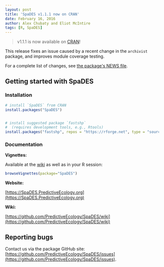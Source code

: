 ```yaml
---
layout: post
title: 'SpaDES v1.1.1 now on CRAN'
date: February 16, 2016
author: Alex Chubaty and Eliot McIntire
tags: [R, SpaDES]
---
```


> v1.1.1 is now available on [CRAN](https://cran.r-project.org/package=SpaDES)!

This release fixes an issue caused by a recent change in the `archivist` package, and improves module coverage testing.

For a complete list of changes, see [the package's NEWS file](https://raw.githubusercontent.com/PredictiveEcology/SpaDES/master/NEWS).

## Getting started with SpaDES

### Installation

```r
# install `SpaDES` from CRAN
install.packages("SpaDES")


# install suggested package `fastshp`
#  (requires development tools, e.g., Rtools)
install.packages("fastshp", repos = "https://rforge.net", type = "source")
```

### Documentation

**Vignettes:**

Available at the [wiki](https://github.com/PredictiveEcology/SpaDES/wiki/Help-Vignettes) as well as in your R session:

```r
browseVignettes(package="SpaDES")
```

**Website:**

[https://SpaDES.PredictiveEcology.org](https://SpaDES.PredictiveEcology.org)

**Wiki:**

[https://github.com/PredictiveEcology/SpaDES/wiki](https://github.com/PredictiveEcology/SpaDES/wiki)

## Reporting bugs

Contact us via the package GitHub site: [https://github.com/PredictiveEcology/SpaDES/issues](https://github.com/PredictiveEcology/SpaDES/issues).
